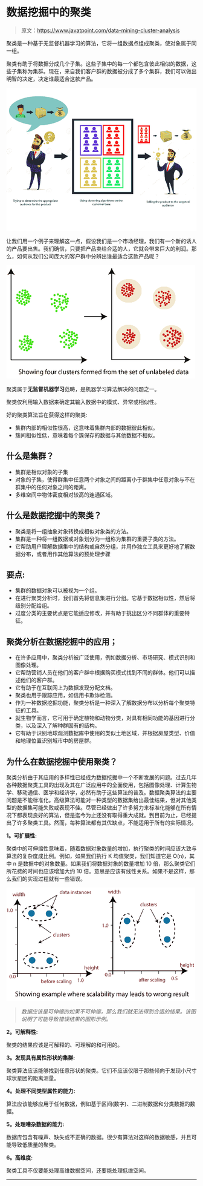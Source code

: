 # 数据挖掘中的聚类

> 原文：<https://www.javatpoint.com/data-mining-cluster-analysis>

聚类是一种基于无监督机器学习的算法，它将一组数据点组成聚类，使对象属于同一组。

聚类有助于将数据分成几个子集。这些子集中的每一个都包含彼此相似的数据，这些子集称为集群。现在，来自我们客户群的数据被分成了多个集群，我们可以做出明智的决定，决定谁最适合这款产品。

![Clustering in Data Mining](img/5d7e24ce49895a6280e5bb882cb137f0.png)

让我们用一个例子来理解这一点，假设我们是一个市场经理，我们有一个新的诱人的产品要出售。我们确信，只要把产品卖给合适的人，它就会带来巨大的利润。那么，如何从我们公司庞大的客户群中分辨出谁最适合这款产品呢？

![Clustering in Data Mining](img/09c86a63e4cf1bbb1e392fd3cadc0a38.png)

聚类属于**无监督机器学习**范畴，是机器学习算法解决的问题之一。

聚类仅利用输入数据来确定其输入数据中的模式、异常或相似性。

好的聚类算法旨在获得这样的聚类:

*   集群内部的相似性很高，这意味着集群内部的数据彼此相似。
*   簇间相似性低，意味着每个簇保存的数据与其他数据不相似。

## 什么是集群？

*   集群是相似对象的子集
*   对象的子集，使得群集中任意两个对象之间的距离小于群集中任意对象与不在群集中的任何对象之间的距离。
*   多维空间中物体密度相对较高的连通区域。

## 什么是数据挖掘中的聚类？

*   聚类是将一组抽象对象转换成相似对象类的方法。
*   集群是一种将一组数据或对象划分为一组称为集群的重要子类的方法。
*   它帮助用户理解数据集中的结构或自然分组，并用作独立工具来更好地了解数据分布，或者用作其他算法的预处理步骤

## 要点:

*   集群的数据对象可以被视为一个组。
*   在进行聚类分析时，我们首先将信息集进行分组。它基于数据相似性，然后将级别分配给组。
*   过度分类的主要优点是它能适应修改，并有助于挑出区分不同群体的重要特征。

## 聚类分析在数据挖掘中的应用；

*   在许多应用中，聚类分析被广泛使用，例如数据分析、市场研究、模式识别和图像处理。
*   它帮助营销人员在他们的客户群中根据购买模式找到不同的群体。他们可以描述他们的客户群。
*   它有助于在互联网上为数据发现分配文档。
*   聚类也用于跟踪应用，如信用卡欺诈检测。
*   作为一种数据挖掘功能，聚类分析是一种深入了解数据分布以分析每个聚类特征的工具。
*   就生物学而言，它可用于确定植物和动物分类，对具有相同功能的基因进行分类，以及深入了解种群固有的结构。
*   它有助于识别地球观测数据库中使用的类似土地区域，并根据房屋类型、价值和地理位置识别城市中的房屋群。

## 为什么在数据挖掘中使用聚类？

聚类分析由于其应用的多样性已经成为数据挖掘中一个不断发展的问题。过去几年各种数据聚类工具的出现及其在广泛应用中的全面使用，包括图像处理、计算生物学、移动通信、医学和经济学，必然有助于这些算法的普及。数据聚类算法的主要问题是不能标准化。高级算法可能对一种类型的数据集给出最佳结果，但对其他类型的数据集可能失败或表现不佳。尽管已经做出了许多努力来标准化能够在所有情况下都表现良好的算法，但是迄今为止还没有取得重大成就。到目前为止，已经提出了许多聚类工具。然而，每种算法都有其优缺点，不能适用于所有的实际情况。

**1。可扩展性:**

聚类中的可伸缩性意味着，随着数据对象数量的增加，执行聚类的时间应该大致与算法的复杂度成比例。例如，如果我们执行 K 均值聚类，我们知道它是 O(n)，其中 n 是数据中的对象数量。如果我们将数据对象的数量增加 10 倍，那么聚类它们所花费的时间也应该增加大约 10 倍。意思是应该有线性关系。如果不是这样，那么我们的实现过程就有一些错误。

![Clustering in Data Mining](img/13754d757de136551c4dfd2440bfe8e9.png)

> *数据应该是可伸缩的如果不可伸缩，那么我们就无法得到合适的结果。该图说明了可能导致错误结果的图形示例。*

**2。可解释性:**

聚类的结果应该是可解释的、可理解的和可用的。

**3。发现具有属性形状的集群:**

聚类算法应该能够找到任意形状的聚类。它们不应该仅限于那些倾向于发现小尺寸球状星团的距离测量。

**4。处理不同类型属性的能力:**

算法应该能够应用于任何数据，例如基于区间(数字)、二进制数据和分类数据的数据。

**5。处理嘈杂数据的能力:**

数据库包含有噪声、缺失或不正确的数据。很少有算法对这样的数据敏感，并且可能导致低质量的聚类。

**6。高维度:**

聚类工具不仅要能处理高维数据空间，还要能处理低维空间。

* * *